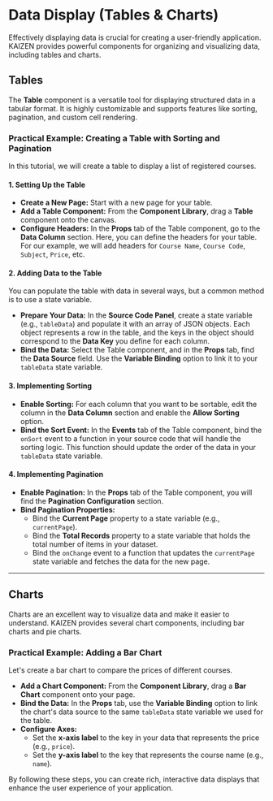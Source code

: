# Data Display (Tables & Charts)

Effectively displaying data is crucial for creating a user-friendly application. KAIZEN provides powerful components for organizing and visualizing data, including tables and charts.

## Tables

The **Table** component is a versatile tool for displaying structured data in a tabular format. It is highly customizable and supports features like sorting, pagination, and custom cell rendering.

### Practical Example: Creating a Table with Sorting and Pagination

In this tutorial, we will create a table to display a list of registered courses.

#### 1. Setting Up the Table

-   **Create a New Page:** Start with a new page for your table.
-   **Add a Table Component:** From the **Component Library**, drag a **Table** component onto the canvas.
-   **Configure Headers:** In the **Props** tab of the Table component, go to the **Data Column** section. Here, you can define the headers for your table. For our example, we will add headers for `Course Name`, `Course Code`, `Subject`, `Price`, etc.

#### 2. Adding Data to the Table

You can populate the table with data in several ways, but a common method is to use a state variable.

-   **Prepare Your Data:** In the **Source Code Panel**, create a state variable (e.g., `tableData`) and populate it with an array of JSON objects. Each object represents a row in the table, and the keys in the object should correspond to the **Data Key** you define for each column.
-   **Bind the Data:** Select the Table component, and in the **Props** tab, find the **Data Source** field. Use the **Variable Binding** option to link it to your `tableData` state variable.

#### 3. Implementing Sorting

-   **Enable Sorting:** For each column that you want to be sortable, edit the column in the **Data Column** section and enable the **Allow Sorting** option.
-   **Bind the Sort Event:** In the **Events** tab of the Table component, bind the `onSort` event to a function in your source code that will handle the sorting logic. This function should update the order of the data in your `tableData` state variable.

#### 4. Implementing Pagination

-   **Enable Pagination:** In the **Props** tab of the Table component, you will find the **Pagination Configuration** section.
-   **Bind Pagination Properties:**
    -   Bind the **Current Page** property to a state variable (e.g., `currentPage`).
    -   Bind the **Total Records** property to a state variable that holds the total number of items in your dataset.
    -   Bind the `onChange` event to a function that updates the `currentPage` state variable and fetches the data for the new page.

---

## Charts

Charts are an excellent way to visualize data and make it easier to understand. KAIZEN provides several chart components, including bar charts and pie charts.

### Practical Example: Adding a Bar Chart

Let's create a bar chart to compare the prices of different courses.

-   **Add a Chart Component:** From the **Component Library**, drag a **Bar Chart** component onto your page.
-   **Bind the Data:** In the **Props** tab, use the **Variable Binding** option to link the chart's data source to the same `tableData` state variable we used for the table.
-   **Configure Axes:**
    -   Set the **x-axis label** to the key in your data that represents the price (e.g., `price`).
    -   Set the **y-axis label** to the key that represents the course name (e.g., `name`).

By following these steps, you can create rich, interactive data displays that enhance the user experience of your application.
